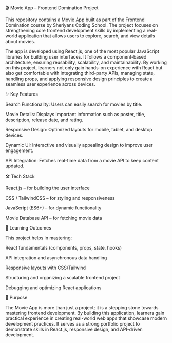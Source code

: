🎬 Movie App – Frontend Domination Project

This repository contains a Movie App built as part of the Frontend Domination course by Sheriyans Coding School. The project focuses on strengthening core frontend development skills by implementing a real-world application that allows users to explore, search, and view details about movies.

The app is developed using React.js, one of the most popular JavaScript libraries for building user interfaces. It follows a component-based architecture, ensuring reusability, scalability, and maintainability. By working on this project, learners not only gain hands-on experience with React but also get comfortable with integrating third-party APIs, managing state, handling props, and applying responsive design principles to create a seamless user experience across devices.

✨ Key Features

Search Functionality: Users can easily search for movies by title.

Movie Details: Displays important information such as poster, title, description, release date, and rating.

Responsive Design: Optimized layouts for mobile, tablet, and desktop devices.

Dynamic UI: Interactive and visually appealing design to improve user engagement.

API Integration: Fetches real-time data from a movie API to keep content updated.

🛠️ Tech Stack

React.js – for building the user interface

CSS / TailwindCSS – for styling and responsiveness

JavaScript (ES6+) – for dynamic functionality

Movie Database API – for fetching movie data

🚀 Learning Outcomes

This project helps in mastering:

React fundamentals (components, props, state, hooks)

API integration and asynchronous data handling

Responsive layouts with CSS/Tailwind

Structuring and organizing a scalable frontend project

Debugging and optimizing React applications

🎯 Purpose

The Movie App is more than just a project; it is a stepping stone towards mastering frontend development. By building this application, learners gain practical experience in creating real-world web apps that showcase modern development practices. It serves as a strong portfolio project to demonstrate skills in React.js, responsive design, and API-driven development.